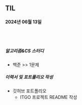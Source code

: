 ## TIL
#### 2024년 06월 13일

<br>
<br>

##### 알고리즘&CS 스터디
- 백준 >> 1문제

##### 이력서 및 포트폴리오 작성
- 깃허브 포트폴리오
    - ITGO 프로젝트 README 작성